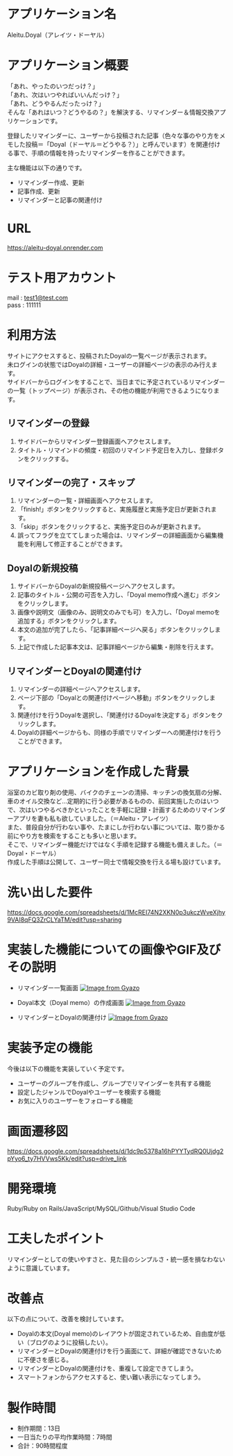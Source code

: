 # アプリケーション名
Aleitu.Doyal（アレイツ・ドーヤル）
# アプリケーション概要
「あれ、やったのいつだっけ？」<br>
「あれ、次はいつやればいいんだっけ？」<br>
「あれ、どうやるんだったっけ？」<br>
そんな「あれはいつ？どうやるの？」を解決する、リマインダー＆情報交換アプリケーションです。<br>

登録したリマインダーに、ユーザーから投稿された記事（色々な事のやり方をメモした投稿＝「Doyal（ドーヤル＝どうやる？）」と呼んでいます）を関連付ける事で、手順の情報を持ったリマインダーを作ることができます。

主な機能は以下の通りです。
* リマインダー作成、更新
* 記事作成、更新
* リマインダーと記事の関連付け
# URL
https://aleitu-doyal.onrender.com
# テスト用アカウント
mail : test1@test.com<br>
pass : 111111
# 利用方法
サイトにアクセスすると、投稿されたDoyalの一覧ページが表示されます。<br>
未ログインの状態ではDoyalの詳細・ユーザーの詳細ページの表示のみ行えます。<br>
サイドバーからログインをすることで、当日までに予定されているリマインダーの一覧（トップページ）が表示され、その他の機能が利用できるようになります。
## リマインダーの登録
1. サイドバーからリマインダー登録画面へアクセスします。
2. タイトル・リマインドの頻度・初回のリマインド予定日を入力し、登録ボタンをクリックする。
## リマインダーの完了・スキップ
1. リマインダーの一覧・詳細画面へアクセスします。
2. 「finish!」ボタンをクリックすると、実施履歴と実施予定日が更新されます。
3. 「skip」ボタンをクリックすると、実施予定日のみが更新されます。
4. 誤ってフラグを立ててしまった場合は、リマインダーの詳細画面から編集機能を利用して修正することができます。
## Doyalの新規投稿
1. サイドバーからDoyalの新規投稿ページへアクセスします。
2. 記事のタイトル・公開の可否を入力し、「Doyal memo作成へ進む」ボタンをクリックします。
3. 画像や説明文（画像のみ、説明文のみでも可）を入力し、「Doyal memoを追加する」ボタンをクリックします。
4. 本文の追加が完了したら、「記事詳細ページへ戻る」ボタンをクリックします。
5. 上記で作成した記事本文は、記事詳細ページから編集・削除を行えます。
## リマインダーとDoyalの関連付け
1. リマインダーの詳細ページへアクセスします。
2. ページ下部の「Doyalとの関連付けページへ移動」ボタンをクリックします。
3. 関連付けを行うDoyalを選択し、「関連付けるDoyalを決定する」ボタンをクリックします。
4. Doyalの詳細ページからも、同様の手順でリマインダーへの関連付けを行うことができます。
# アプリケーションを作成した背景
浴室のカビ取り剤の使用、バイクのチェーンの清掃、キッチンの換気扇の分解、車のオイル交換など…定期的に行う必要があるものの、前回実施したのはいつで、次はいつやるべきかといったことを手軽に記録・計画するためのリマインダーアプリを妻も私も欲していました。（＝Aleitu・アレイツ）<br>
また、普段自分が行わない事や、たまにしか行わない事については、取り掛かる前にやり方を検索をすることも多いと思います。<br>
そこで、リマインダー機能だけではなく手順を記録する機能も備えました。（＝Doyal・ドーヤル）<br>
作成した手順は公開して、ユーザー同士で情報交換を行える場も設けています。
# 洗い出した要件
https://docs.google.com/spreadsheets/d/1McREI74N2XKN0p3ukczWveXjhy9VAI8qFQ3ZrCLYaTM/edit?usp=sharing
# 実装した機能についての画像やGIF及びその説明
* リマインダー一覧画面
[![Image from Gyazo](https://i.gyazo.com/97d9d527d565e1125a61966908068598.png)](https://gyazo.com/97d9d527d565e1125a61966908068598)

* Doyal本文（Doyal memo）の作成画面
[![Image from Gyazo](https://i.gyazo.com/99a890814637004363e65bbf4031fcf3.png)](https://gyazo.com/99a890814637004363e65bbf4031fcf3)

* リマインダーとDoyalの関連付け
[![Image from Gyazo](https://i.gyazo.com/75ccdfa81076e92207c27363f3da8d45.png)](https://gyazo.com/75ccdfa81076e92207c27363f3da8d45)


# 実装予定の機能
今後は以下の機能を実装していく予定です。
* ユーザーのグループを作成し、グループでリマインダーを共有する機能
* 設定したジャンルでDoyalやユーザーを検索する機能
* お気に入りのユーザーをフォローする機能
# 画面遷移図
https://docs.google.com/spreadsheets/d/1dc9p5378a16hPYYTydRQ0Ujdg2pYyo6_ty7HVVws5Kk/edit?usp=drive_link
# 開発環境
Ruby/Ruby on Rails/JavaScript/MySQL/Github/Visual Studio Code
# 工夫したポイント
リマインダーとしての使いやすさと、見た目のシンプルさ・統一感を損なわないように意識しています。
# 改善点
以下の点について、改善を検討しています。
* Doyalの本文(Doyal memo)のレイアウトが固定されているため、自由度が低い（ブログのように投稿したい）。
* リマインダーとDoyalの関連付けを行う画面にて、詳細が確認できないために不便さを感じる。
* リマインダーとDoyalの関連付けを、重複して設定できてしまう。
* スマートフォンからアクセスすると、使い難い表示になってしまう。
# 製作時間
* 制作期間：13日
* 一日当たりの平均作業時間：7時間
* 合計：90時間程度
